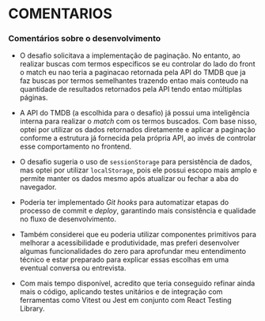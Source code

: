 # COMENTARIOS

### Comentários sobre o desenvolvimento

- O desafio solicitava a implementação de paginação. No entanto, ao realizar buscas com termos específicos se eu controlar do lado do front o match eu nao teria a paginacao retornada pela API do TMDB que ja faz buscas por termos semelhantes trazendo entao mais conteudo na quantidade de resultados retornados pela API tendo entao múltiplas páginas.

- A API do TMDB (a escolhida para o desafio) já possui uma inteligência interna para realizar o _match_ com os termos buscados. Com base nisso, optei por utilizar os dados retornados diretamente e aplicar a paginação conforme a estrutura já fornecida pela própria API, ao invés de controlar esse comportamento no frontend.

- O desafio sugeria o uso de `sessionStorage` para persistência de dados, mas optei por utilizar `localStorage`, pois ele possui escopo mais amplo e permite manter os dados mesmo após atualizar ou fechar a aba do navegador.

- Poderia ter implementado _Git hooks_ para automatizar etapas do processo de commit e _deploy_, garantindo mais consistência e qualidade no fluxo de desenvolvimento.

- Também considerei que eu poderia utilizar componentes primitivos para melhorar a acessibilidade e produtividade, mas preferi desenvolver algumas funcionalidades do zero para aprofundar meu entendimento técnico e estar preparado para explicar essas escolhas em uma eventual conversa ou entrevista.

- Com mais tempo disponível, acredito que teria conseguido refinar ainda mais o código, aplicando testes unitários e de integração com ferramentas como Vitest ou Jest em conjunto com React Testing Library.

